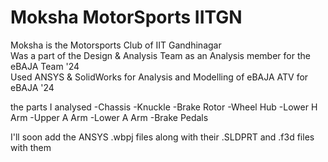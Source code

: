 # Moksha MotorSports IITGN
Moksha is the Motorsports Club of IIT Gandhinagar<br>
Was a part of the Design & Analysis Team as an Analysis member for the eBAJA Team '24<br>
Used ANSYS & SolidWorks for Analysis and Modelling of eBAJA ATV for eBAJA '24<be>

the parts I analysed
-Chassis
-Knuckle
-Brake Rotor
-Wheel Hub
-Lower H Arm
-Upper A Arm
-Lower A Arm
-Brake Pedals

I'll soon add the ANSYS .wbpj files along with their .SLDPRT and .f3d files with them
